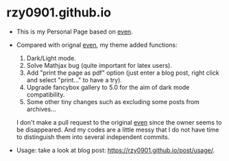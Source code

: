 # rzy0901.github.io
+ This is my Personal Page based on [even](https://github.com/olOwOlo/hugo-theme-even).

+ Compared with orignal [even](https://github.com/olOwOlo/hugo-theme-even), my theme added functions:

  1. Dark/Light mode.
  2. Solve Mathjax bug (quite important for latex users).
  3. Add "print the page as pdf" option (just enter a blog post, right click and select "print..." to have a try).
  4. Upgrade fancybox gallery to 5.0 for the aim of dark mode compatibility.
  5. Some other tiny changes such as excluding some posts from archives...

  I don't make a pull request to the original [even](https://github.com/olOwOlo/hugo-theme-even) since the owner seems to be disappeared. And my codes are a little messy that I do not have time to distinguish them into several independent commits.

+ Usage: take a look at blog post: <https://rzy0901.github.io/post/usage/>.



